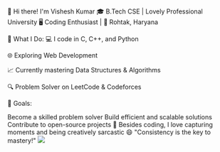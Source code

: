 👋 Hi there! I'm Vishesh Kumar
🎓 B.Tech CSE | Lovely Professional University
🖥️ Coding Enthusiast | 📍 Rohtak, Haryana

🚀 What I Do:
💻 I code in C, C++, and Python

🌐 Exploring Web Development

📈 Currently mastering Data Structures & Algorithms

🔍 Problem Solver on LeetCode & Codeforces

🎯 Goals:

Become a skilled problem solver
Build efficient and scalable solutions
Contribute to open-source projects
📸 Besides coding, I love capturing moments and being creatively sarcastic 😄
"Consistency is the key to mastery!"
![](https://leetcard.jacoblin.cool/vishesh_madan_?ext=heatmap)
<!---
visheshmadan678/visheshmadan678 is a ✨ special ✨ repository because its `README.md` (this file) appears on your GitHub profile.
You can click the Preview link to take a look at your changes.
--->
